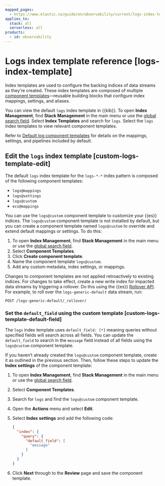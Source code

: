 ```yaml
---
mapped_pages:
  - https://www.elastic.co/guide/en/observability/current/logs-index-template.html
applies_to:
  stack: all
  serverless: all
products:
  - id: observability
---
```


# Logs index template reference [logs-index-template]

Index templates are used to configure the backing indices of data streams as they’re created. These index templates are composed of multiple [component templates](https://www.elastic.co/docs/api/doc/elasticsearch/operation/operation-cluster-put-component-template)—reusable building blocks that configure index mappings, settings, and aliases.

You can view the default `logs` index template in {{kib}}. To open **Index Management**, find **Stack Management** in the main menu or use the [global search field](/explore-analyze/find-and-organize/find-apps-and-objects.md). Select **Index Templates** and search for `logs`. Select the `logs` index templates to view relevant component templates.

Refer to [Default log component templates](../logs/logs-index-template-defaults.md) for details on the mappings, settings, and pipelines included by default.


## Edit the `logs` index template [custom-logs-template-edit]

The default `logs` index template for the `logs-*-*` index pattern is composed of the following component templates:

* `logs@mappings`
* `logs@settings`
* `logs@custom`
* `ecs@mappings`

You can use the `logs@custom` component template to customize your {{es}} indices. The `logs@custom` component template is not installed by default, but you can create a component template named `logs@custom` to override and extend default mappings or settings. To do this:

1. To open **Index Management**, find **Stack Management** in the main menu or use the [global search field](/explore-analyze/find-and-organize/find-apps-and-objects.md).
2. Select **Component Templates**.
3. Click **Create component template**.
4. Name the component template `logs@custom`.
5. Add any custom metadata, index settings, or mappings.

Changes to component templates are not applied retroactively to existing indices. For changes to take effect, create a new write index for impacted data streams by triggering a rollover. Do this using the {{es}} [Rollover API](https://www.elastic.co/docs/api/doc/elasticsearch/operation/operation-indices-rollover). For example, to roll over the `logs-generic-default` data stream, run:

```console
POST /logs-generic-default/_rollover/
```


### Set the `default_field` using the custom template [custom-logs-template-default-field]

The `logs` index template uses `default_field: [*]` meaning queries without specified fields will search across all fields. You can update the `default_field` to  search in the `message` field instead of all fields using the `logs@custom` component template.

If you haven’t already created the `logs@custom` component template, create it as outlined in the previous section. Then, follow these steps to update the **Index settings** of the component template:

1. To open **Index Management**, find **Stack Management** in the main menu or use the [global search field](/explore-analyze/find-and-organize/find-apps-and-objects.md).
2. Select **Component Templates**.
3. Search for `logs` and find the `logs@custom` component template.
4. Open the **Actions** menu and select **Edit**.
5. Select **Index settings** and add the following code:

    ```json
    {
      "index": {
        "query": {
          "default_field": [
            "message"
          ]
        }
      }
    }
    ```

6. Click **Next** through to the **Review** page and save the component template.
